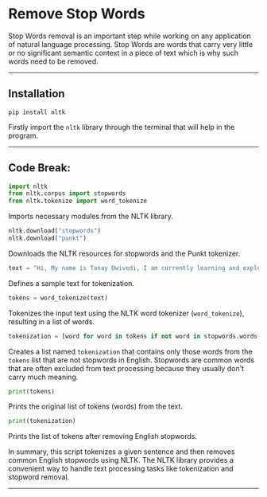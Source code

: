 # Remove Stop Words

Stop Words removal is an important step while working on any application of natural language processing. Stop Words are words that carry very little or no significant semantic context in a piece of text which is why such words need to be removed.

-----

## Installation

```
pip install nltk
```
Firstly import the `nltk` library through the terminal that will help in the program.

-----

## Code Break:

```python
import nltk
from nltk.corpus import stopwords
from nltk.tokenize import word_tokenize
```

Imports necessary modules from the NLTK library.

```python
nltk.download("stopwords")
nltk.download("punkt")
```

Downloads the NLTK resources for stopwords and the Punkt tokenizer.

```python
text = "Hi, My name is Tanay Dwivedi, I am currently learning and exploring the Data Science field."
```

Defines a sample text for tokenization.

```python
tokens = word_tokenize(text)
```

Tokenizes the input text using the NLTK word tokenizer (`word_tokenize`), resulting in a list of words.

```python
tokenization = [word for word in tokens if not word in stopwords.words("english")]
```

Creates a list named `tokenization` that contains only those words from the `tokens` list that are not stopwords in English. Stopwords are common words that are often excluded from text processing because they usually don't carry much meaning.

```python
print(tokens)
```

Prints the original list of tokens (words) from the text.

```python
print(tokenization)
```

Prints the list of tokens after removing English stopwords.

In summary, this script tokenizes a given sentence and then removes common English stopwords using NLTK. The NLTK library provides a convenient way to handle text processing tasks like tokenization and stopword removal.

-----